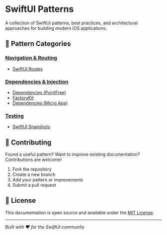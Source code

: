 # SwiftUI Patterns

A collection of SwiftUI patterns, best practices, and architectural approaches for building modern iOS applications.

## 🔧 Pattern Categories

### [Navigation & Routing](./docs/navigation/)

- [SwiftUI Routes](./docs/navigation/swiftui-routes.md)

### [Dependencies & Injection](./docs/dependencies/)

- [Dependencies (PointFree)](./docs/dependencies/dependencies.md)
- [FactoryKit](./docs/dependencies/factory.md)
- [Dependencies (Micro App)](./docs/dependencies/micro.md)

### [Testing](./docs/testing/)

- [SwiftUI Snapshots](./docs/testing/swiftui-snapshots.md)

## 🤝 Contributing

Found a useful pattern? Want to improve existing documentation? Contributions are welcome!

1. Fork the repository
2. Create a new branch
3. Add your pattern or improvements
4. Submit a pull request

## 📄 License

This documentation is open source and available under the [MIT License](LICENSE).

---

*Built with ❤️ for the SwiftUI community*
